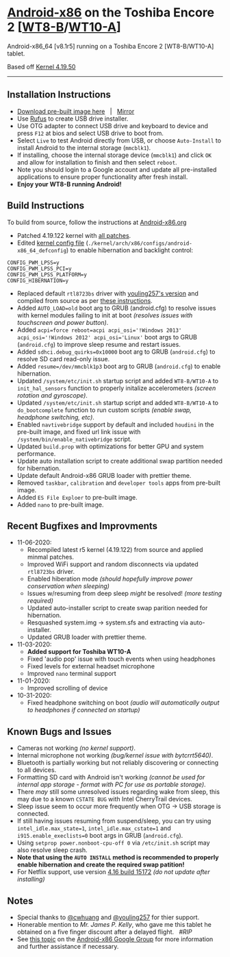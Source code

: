 # [Android-x86](https://www.android-x86.org) on the Toshiba Encore 2 [[WT8-B](https://www.toshiba.ca/productdetailpage.aspx?id=2147499291)/[WT10-A](https://support.dynabook.com/support/staticContentDetail?contentId=4012954)]

Android-x86_64 [v8.1r5] running on a Toshiba Encore 2 [WT8-B/WT10-A] tablet.

Based off [Kernel 4.19.50](https://osdn.net/projects/android-x86/scm/git/kernel/tree/kernel-4.19/)

----------------------------------------------------------------------------------

## Installation Instructions

* [Download pre-built image here](https://mega.nz/file/6DImjTaR#1Ukl5ZgSKl6ogwouiH7lrTBPG8WGHRi0D9l7vFka3FE) &nbsp; | &nbsp; [Mirror](https://www.dropbox.com/s/jbff2ocuu0xmb1w/Android-x86_8.1r5_WT8-B_W10T-A.iso?dl=0)
* Use [Rufus](https://rufus.ie/) to create USB drive installer.
* Use OTG adapter to connect USB drive and keyboard to device and press `F12` at bios and select USB drive to boot from.
* Select `Live` to test Android directly from USB, or choose `Auto-Install` to install Android to the internal storage (`mmcblk1`).
* If installing, choose the internal storage device (`mmcblk1`) and click `OK` and allow for installation to finish and then select `reboot`.
* Note you should login to a Google account and update all pre-installed applications to ensure proper functionality after fresh install.
* **Enjoy your WT8-B running Android!**


## Build Instructions

To build from source, follow the instructions at [Android-x86.org](https://www.android-x86.org/source.html)

* Patched 4.19.122 kernel with [all patches](./00%20%20Kernel%204.19.122/Patches).
* Edited [kernel config file](./00%20%20Kernel%204.19/android-x86_64_defconfig) (`./kernel/arch/x86/configs/android-x86_64_defconfig`) to enable hibernation and backlight control:
```
CONFIG_PWM_LPSS=y
CONFIG_PWM_LPSS_PCI=y
CONFIG_PWM_LPSS_PLATFORM=y
CONFIG_HIBERNATION=y
```
* Replaced default `rtl8723bs` driver with [youling257's version](https://github.com/youling257/rockchip_wlan) and compiled from source as per [these instructions](https://groups.google.com/g/android-x86/c/iwSFhlLyW7A/m/kSxTf-rBAwAJ).
* Added `AUTO_LOAD=old` boot arg to GRUB (android.cfg) to resolve issues with kernel modules failing to init at boot _(resolves issues with touchscreen and power button)_.
* Added `acpi=force reboot=acpi acpi_osi='!Windows 2013' acpi_osi='!Windows 2012' acpi_osi='Linux'` boot args to GRUB (`android.cfg`) to improve sleep resume and restart issues.
* Added `sdhci.debug_quirks=0x10000` boot arg to GRUB (`android.cfg`) to resolve SD card read-only issue.
* Added `resume=/dev/mmcblk1p3` boot arg to GRUB (`android.cfg`) to enable hibernation.
* Updated `/system/etc/init.sh` startup script and added `WT8-B/WT10-A` to `init_hal_sensors` function to properly initalize accelerometers _(screen rotation and gyroscope)_.
* Updated `/system/etc/init.sh` startup script and added `WT8-B/WT10-A` to `do_bootcomplete` function to run custom scripts _(enable swap, headphone switching, etc)_.
* Enabled `navtivebridge` support by default and included `houdini` in the pre-built image, and fixed url link issue with `/system/bin/enable_nativebridge` script.
* Updated `build.prop` with optimizations for better GPU and system performance.
* Update auto installation script to create additional swap partition needed for hibernation.
* Update default Android-x86 GRUB loader with prettier theme.
* Removed `taskbar`, `calibration` and `developer tools` apps from pre-built image.
* Added `ES File Exploer` to pre-built image.
* Added `nano` to pre-built image.


## Recent Bugfixes and Improvments

* 11-06-2020:
	* Recompiled latest r5 kernel (4.19.122) from source and applied minmal patches.
	* Improved WiFi support and random disconnects via updated `rtl8723bs` driver.
	* Enabled hiberation mode _(should hopefully improve power conservation when sleeping)_
	* Issues w/resuming from deep sleep _might_ be resolved! _(more testing required)_
	* Updated auto-installer script to create swap parition needed for hibernation.
	* Resquashed system.img -> system.sfs and extracting via auto-installer.
	* Updated GRUB loader with prettier theme.
* 11-03-2020: 
	* **Added support for Toshiba WT10-A**
	* Fixed 'audio pop' issue with touch events when using headphones
	* Fixed levels for external headset microphone
	* Improved `nano` terminal support
* 11-01-2020:
	* Improved scrolling of device
* 10-31-2020:
	* Fixed headphone switching on boot _(audio will automatically output to headphones if connected on startup)_ 


## Known Bugs and Issues

* Cameras not working _(no kernel support)_.
* Internal microphone not working _(bug/kernel issue with bytcrrt5640)_.
* Bluetooth is partially working but not reliably discovering or connecting to all devices.
* Formatting SD card with Android isn't working _(cannot be used for internal app storage - format with PC for use as portable storage)_.
* There _may_ still some unresolved issues regarding wake from sleep, this may due to a known `CSTATE BUG` with Intel CherryTrail devices.
* Sleep issue seem to occur more frequently when OTG -> USB storage is connected.
* If still having issues resuming from suspend/sleep, you can try using `intel_idle.max_state=1`, `intel_idle.max_cstate=1` and `i915.enable_execlists=0` boot args in GRUB (`android.cfg`).
* Using `setprop power.nonboot-cpu-off 0` via `/etc/init.sh` script may also resolve sleep crash.
* **Note that using the `AUTO INSTALL` method is recommended to properly enable hibernation and create the required swap patition!**
* For Netflix support, use version [4.16 build 15172](https://netflixhelp.s3.amazonaws.com/netflix-4.16-15172-release.apk) _(do not update after installing)_


## Notes

* Special thanks to [@cwhuang](https://github.com/cwhuang) and [@youling257](https://github.com/youling257) for thier support.
* Honerable mention to *Mr. James P. Kelly*, who gave me this tablet he obtained on a five finger discount after a delayed flight. &nbsp; _#RIP_
* See [this topic](https://groups.google.com/forum/#!topic/android-x86/qyCvK176UXA) on the [Android-x86 Google Group](https://groups.google.com/forum/#!forum/android-x86) for more information and further assistance if necessary.
